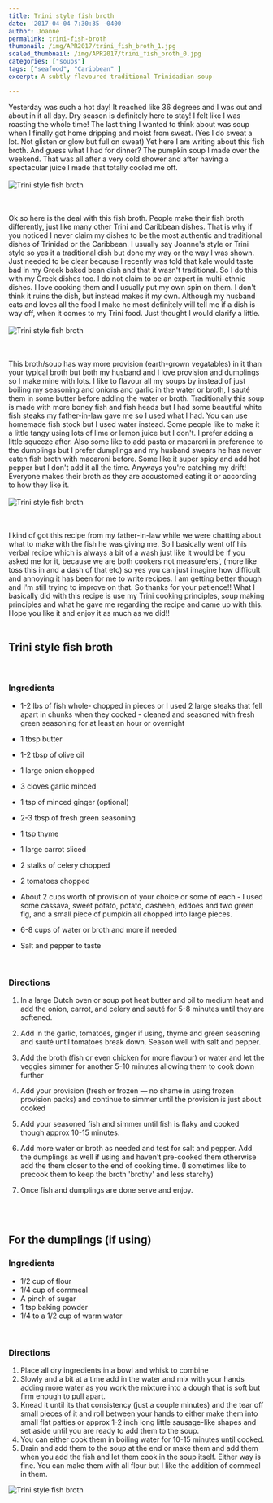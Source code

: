 ```yaml
---
title: Trini style fish broth
date: '2017-04-04 7:30:35 -0400'
author: Joanne
permalink: trini-fish-broth
thumbnail: /img/APR2017/trini_fish_broth_1.jpg
scaled_thumbnail: /img/APR2017/trini_fish_broth_0.jpg
categories: ["soups"]
tags: ["seafood", "Caribbean" ]
excerpt: A subtly flavoured traditional Trinidadian soup

---
```


Yesterday was such a hot day! It reached like 36 degrees and I was out and about in it all day. Dry season is definitely here to stay! I felt like I was roasting the whole time! The last thing I wanted to think about was soup when I finally got home dripping and moist from sweat. (Yes I do sweat a lot. Not glisten or glow but full on sweat) Yet here I am writing about this fish broth.  And guess what I had for dinner? The pumpkin soup I made over the weekend.  That was all after a very cold shower and after having a  spectacular juice I made that totally cooled me off.
<br>
<br>
![Trini style fish broth](/img/APR2017/trini_fish_broth_2.jpg)  
<br>
<br>

Ok so here is the deal with this fish broth.  People make their fish broth differently, just like many other Trini and Caribbean dishes. That is why if you noticed I never claim
my dishes to be the most authentic and traditional dishes of Trinidad or the Caribbean.  I usually say Joanne's style or Trini style so yes it a traditional dish but done my way or the way I was shown. Just needed to be clear because I recently was told that kale would taste bad in my Greek baked bean dish and that it wasn't traditional. So I do this with my Greek dishes too. I do not claim to be an expert in multi-ethnic dishes.  I love cooking them and I usually put my own spin on them.  I don't think it  ruins the dish, but instead makes it my own.  Although my husband eats and loves all the food I make he most definitely will tell me if a dish is way off, when it comes to my Trini food. Just thought I would clarify a little.
<br>
<br>
![Trini style fish broth](/img/APR2017/trini_fish_broth_3.jpg)  
<br>
<br>

This broth/soup has way more provision (earth-grown vegatables) in it than your typical broth but both my husband and I love provision and dumplings so I make mine with lots.  I like to flavour all my soups by instead of just boiling my seasoning and onions and garlic in the water or broth, I sauté them in some butter before adding the water or broth. Traditionally this soup is made with more boney fish and fish heads but I had some beautiful white fish steaks my father-in-law gave me so I used what I had.  You can use homemade fish stock but I used water instead. Some people like to make it a little tangy using lots of lime or lemon juice but I don't.  I prefer adding a little squeeze after.  Also some like to add pasta or macaroni in preference to the dumplings but I prefer dumplings and my husband swears he has never eaten fish broth with macaroni before. Some like it super spicy and add hot pepper but I don't add it all the time.  Anyways you're catching my drift! Everyone makes their broth as they are accustomed eating it or according to how they like it.
<br>
<br>
![Trini style fish broth](/img/APR2017/trini_fish_broth_4.jpg)  
<br>
<br>

I kind of got this recipe from my father-in-law while we were chatting about what to make with the fish he was giving me.  So I basically went off his verbal recipe which is always a bit of a wash just like it would be if you asked me for it, because we are both cookers not measure'ers', (more like toss this in and a dash of that etc) so yes you can just imagine how difficult and annoying it has been for me to write recipes. I am getting better though and I'm still trying to improve on that. So thanks for your patience!! What I basically did with this recipe is use my Trini cooking principles, soup making principles and what he gave me regarding the recipe and came up with this.  Hope you like it and enjoy it as much as we did!!
<br>
<br>

## Trini style fish broth
<br>

### Ingredients

* 1-2 lbs of fish whole- chopped in pieces or I used 2 large steaks that fell apart in chunks when they cooked - cleaned and seasoned with fresh green seasoning for at least an hour or overnight

* 1 tbsp butter

* 1-2 tbsp of olive oil

* 1 large onion chopped

* 3 cloves garlic minced

* 1 tsp of minced ginger (optional)

* 2-3 tbsp of fresh green seasoning

* 1 tsp thyme

* 1 large carrot sliced

* 2 stalks of celery chopped

* 2 tomatoes chopped

* About 2 cups worth of provision of your choice or some of each - I used some cassava, sweet potato, potato, dasheen, eddoes and two green fig, and a small piece of pumpkin all chopped into large pieces.

* 6-8 cups of water or broth and more if needed

* Salt and pepper to taste
<br>


### Directions

1. In a large Dutch oven or soup pot heat butter and oil to medium heat and add the onion, carrot, and celery and sauté for 5-8 minutes until they are softened.

1. Add in the garlic, tomatoes, ginger if using, thyme and green seasoning and sauté until tomatoes break down. Season well with salt and pepper.

1. Add the broth (fish or even chicken for more flavour) or water and let the veggies simmer for another 5-10 minutes allowing them to cook down further

1. Add your provision (fresh or frozen &mdash; no shame in using frozen provision packs) and continue to simmer until the provision is just about cooked

1. Add your seasoned fish and simmer until fish is flaky and cooked though approx 10-15 minutes.  

1. Add more water or broth as needed and test for salt and pepper. Add the dumplings as well if using and haven't pre-cooked them otherwise add the them closer to the end of cooking time. (I sometimes like to precook them to keep the broth 'brothy' and less starchy)

1. Once fish and dumplings are done serve and enjoy.
<br>
<br>

## For the dumplings (if using)

### Ingredients

* 1/2 cup of flour
* 1/4 cup of cornmeal
* A pinch of sugar
* 1 tsp baking powder
* 1/4 to a 1/2 cup of warm water
<br>

### Directions

1. Place all dry ingredients in a  bowl and whisk to combine
2. Slowly and a bit at a time add in the water and mix with your hands adding more water as you work the mixture into a dough that is soft but firm enough to pull apart.
3. Knead it until its that consistency (just a couple minutes) and the tear off small pieces of it and roll between your hands to either make them into small flat patties or approx 1-2 inch long little sausage-like shapes and set aside until you are ready to add them to the soup.  
4. You can either cook them in boiling water for 10-15 minutes until cooked.  
5. Drain and add them to the soup at the end or make them and add them when you add the fish and let them cook in the soup itself.  Either way is fine.  You can make them with all flour but I like the addition of cornmeal in them.  

![Trini style fish broth](/img/APR2017/trini_fish_broth_5.jpg)
